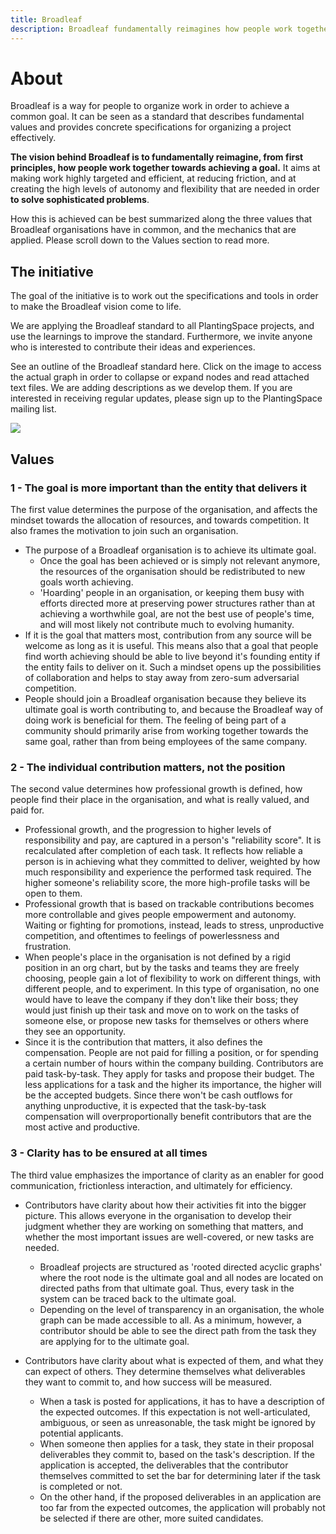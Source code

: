 ```yaml
---
title: Broadleaf
description: Broadleaf fundamentally reimagines how people work together towards achieving a goal. It is a standard, built from first principles, that describes values, provides concrete specifications, and the tools for organizing a project effectively.
---
```


# About

Broadleaf is a way for people to organize work in order to achieve a common goal. It can be seen as a standard that describes fundamental values and provides concrete specifications for organizing a project effectively. 

**The vision behind Broadleaf is to fundamentally reimagine, from first principles, how people work together towards achieving a goal.** It aims at making work highly targeted and efficient, at reducing friction, and at creating the high levels of autonomy and flexibility that are needed in order **to solve sophisticated problems**.

How this is achieved can be best summarized along the three values that Broadleaf organisations have in common, and the mechanics that are applied. Please scroll down to the Values section to read more.

## The initiative

The goal of the initiative is to work out the specifications and tools in order to make the Broadleaf vision come to life. 

We are applying the Broadleaf standard to all PlantingSpace projects, and use the learnings to improve the standard. Furthermore, we invite anyone who is interested to contribute their ideas and experiences. 

See an outline of the Broadleaf standard here. Click on the image to access the actual graph in order to collapse or expand nodes and read attached text files. We are adding descriptions as we develop them. If you are interested in receiving regular updates, please sign up to the PlantingSpace mailing list.

[![](https://i.imgur.com/9beUv75.png)](https://www.mindomo.com/mindmap/broadleaf-8a8e294efcfd42dda46a19491e9ab5e5)

## Values

### 1 - The goal is more important than the entity that delivers it

The first value determines the purpose of the organisation, and affects the mindset towards the allocation of resources, and towards competition. It also frames the motivation to join such an organisation.

* The purpose of a Broadleaf organisation is to achieve its ultimate goal. 
    * Once the goal has been achieved or is simply not relevant anymore, the resources of the organisation should be redistributed to new goals worth achieving. 
    * 'Hoarding' people in an organisation, or keeping them busy with efforts directed more at preserving power structures rather than at achieving a worthwhile goal, are not the best use of people's time, and will most likely not contribute much to evolving humanity.
* If it is the goal that matters most, contribution from any source will be welcome as long as it is useful. This means also that a goal that people find worth achieving should be able to live beyond it's founding entity if the entity fails to deliver on it. Such a mindset opens up the possibilities of collaboration and helps to stay away from zero-sum adversarial competition.
* People should join a Broadleaf organisation because they believe its ultimate goal is worth contributing to, and because the Broadleaf way of doing work is beneficial for them. The feeling of being part of a community should primarily arise from working together towards the same goal, rather than from being employees of the same company.

### 2 - The individual contribution matters, not the position

The second value determines how professional growth is defined, how people find their place in the organisation,  and what is really valued, and paid for.

* Professional growth, and the progression to higher levels of responsibility and pay, are captured in a person's "reliability score". It is recalculated after completion of each task. It reflects how reliable a person is in achieving what they committed to deliver, weighted by how much responsibility and experience the performed task required. The higher someone's reliability score, the more high-profile tasks will be open to them.
* Professional growth that is based on trackable contributions becomes more controllable and gives people empowerment and autonomy. Waiting or fighting for promotions, instead, leads to stress, unproductive competition, and oftentimes to feelings of powerlessness and frustration.
* When people's place in the organisation is not defined by a rigid position in an org chart, but by the tasks and teams they are freely choosing, people gain a lot of flexibility to work on different things, with different people, and to experiment. In this type of organisation, no one would have to leave the company if they don't like their boss; they would just finish up their task and move on to work on the tasks of someone else, or propose new tasks for themselves or others where they see an opportunity. 
* Since it is the contribution that matters, it also defines the compensation. People are not paid for filling a position, or for spending a certain number of hours within the company building. Contributors are paid task-by-task. They apply for tasks and propose their budget. The less applications for a task and the higher its importance, the higher will be the accepted budgets. Since there won't be cash outflows for anything unproductive, it is expected that the task-by-task compensation will overproportionally benefit contributors that are the most active and productive.

### 3 - Clarity has to be ensured at all times

The third value emphasizes the importance of clarity as an enabler for good communication, frictionless interaction, and ultimately for efficiency.

* Contributors have clarity about how their activities fit into the bigger picture. This allows everyone in the organisation to develop their judgment whether they are working on something that matters, and whether the most important issues are well-covered, or new tasks are needed.
    * Broadleaf projects are structured as 'rooted directed acyclic graphs' where the root node is the ultimate goal and all nodes are located on directed paths from that ultimate goal. Thus, every task in the system can be traced back to the ultimate goal.
    * Depending on the level of transparency in an organisation, the whole graph can be made accessible to all. As a minimum, however, a contributor should be able to see the direct path from the task they are applying for to the ultimate goal.

* Contributors have clarity about what is expected of them, and what they can expect of others. They determine themselves what deliverables they want to commit to, and how success will be measured.
    * When a task is posted for applications, it has to have a description of the expected outcomes. If this expectation is not well-articulated, ambiguous, or seen as unreasonable, the task might be ignored by potential applicants.
    * When someone then applies for a task, they state in their proposal deliverables they commit to, based on the task's description. If the application is accepted, the deliverables that the contributor themselves committed to set the bar for determining later if the task is completed or not.
    * On the other hand, if the proposed deliverables in an application are too far from the expected outcomes, the application will probably not be selected if there are other, more suited candidates.
